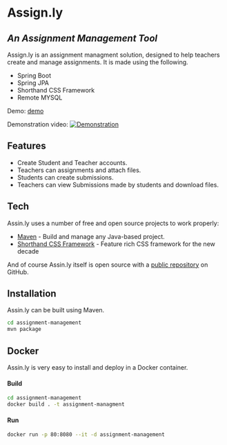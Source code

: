 # Assign.ly‎
## _An Assignment Management Tool_

Assign.ly‎ is an assignment managment solution, designed to help teachers create and manage assignments.
It is made using the following.
- Spring Boot
- Spring JPA
- Shorthand CSS Framework
- Remote MYSQL

Demo: [demo]  
  
Demonstration video: [![Demonstration](https://res.cloudinary.com/marcomontalbano/image/upload/v1628351471/video_to_markdown/images/google-drive--1b27VsE7A5lBo7vwzMG0zap6nwhl9bl0O-c05b58ac6eb4c4700831b2b3070cd403.jpg)](https://drive.google.com/file/d/1b27VsE7A5lBo7vwzMG0zap6nwhl9bl0O/preview "Demonstration")

## Features

- Create Student and Teacher accounts.
- Teachers can assignments and attach files.
- Students can create submissions.
- Teachers can view Submissions made by students and download files.

## Tech

Assin.ly‎ uses a number of free and open source projects to work properly:

- [Maven] -  Build and manage any Java-based project.
- [Shorthand CSS Framework] - Feature rich CSS framework for the new decade

And of course Assin.ly‎ itself is open source with a [public repository]
 on GitHub.

## Installation

Assin.ly‎ can be built using Maven.

```sh
cd assignment-management
mvn package
```

## Docker

Assin.ly‎ is very easy to install and deploy in a Docker container.

#### Build
```sh
cd assignment-management
docker build . -t assignment-managment
```
#### Run
```sh
docker run -p 80:8080 --it -d assignment-management
```

   [Shorthand CSS Framework]: <https://github.com/shorthandcss/shorthand>
   [Maven]: <https://maven.apache.org/>
   [Srping Boot]: <https://github.com/spring-projects/spring-boot>
   [public repository]: <https://github.com/upsurge0/assignment-management>
   [demo]: <http://ec2-157-175-87-244.me-south-1.compute.amazonaws.com/>
   [video]: <https://drive.google.com/file/d/1b27VsE7A5lBo7vwzMG0zap6nwhl9bl0O/view?usp=sharing>


